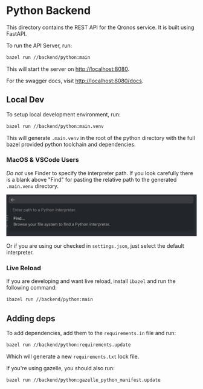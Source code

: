 # Python Backend

This directory contains the REST API for the Qronos service. It is built using FastAPI.

To run the API Server, run:

```bash
bazel run //backend/python:main
```

This will start the server on [http://localhost:8080](http://localhost:8080).

For the swagger docs, visit [http://localhost:8080/docs](http://localhost:8080/docs).

## Local Dev

To setup local development environment, run:

```bash
bazel run //backend/python:main.venv
```

This will generate `.main.venv` in the root of the python directory with the full bazel provided python toolchain and dependencies.

### MacOS & VSCode Users

_Do not_ use Finder to specify the interpreter path. If you look carefully there is a blank above "Find" for pasting the relative path to the generated `.main.venv` directory.

![image](../../docs/python_select_interpreter.png)

Or if you are using our checked in `settings.json`, just select the default interpreter.

### Live Reload

If you are developing and want live reload, install `ibazel` and run the following command:

```bash
ibazel run //backend/python:main
```

## Adding deps

To add dependencies, add them to the `requirements.in` file and run:

```bash
bazel run //backend/python:requirements.update
```

Which will generate a new `requirements.txt` lock file.

If you're using gazelle, you should also run:

```bash
bazel run //backend/python:gazelle_python_manifest.update
```
